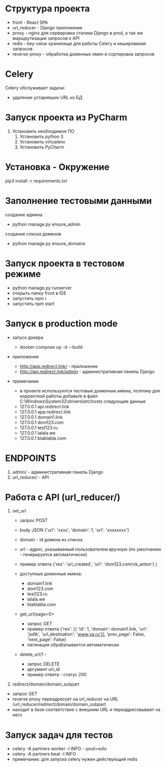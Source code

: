# Структура проекта 
- front - React SPA
- url_reducer - Django приложение
- proxy - nginx для сервировки статики Django в prod, а так же маршрутизации запросов к API
- redis - key-value хранилище для работы Celery и кеширования запросов
- reverse-proxy - обработка доменных имен и сортировка запросов

# Celery
Celery обслуживает задачи:
- удаление устаревших URL из БД

# Запуск проекта из PyCharm

1. Установить необходимое ПО
    1. Установить python 3
    2. Установить virtualenv
    3. Установить PyCharm


# Установка - Окружение
pip3 install -r requirements.txt

# Заполнение тестовыми данными 
создание админа
- python manage.py ensure_admin

создание списка доменов
- python manage.py ensure_domains

# Запуск проекта в тестовом режиме
* python manage.py runserver
* открыть папку front в IDE
* запустить npm i
* запустить npm start

# Запуск в production mode
- запуск докера
  * docker-compose up -d --build
  
- приложения  
  * http://app.redirect.link/ - приложение
  * http://api.redirect.link/admin - административная панель Django

- примечание
  * в проекте используются тестовые доменные имена, поэтому для корректной работы добавьте в файл C:\Windows\System32\drivers\etc\hosts следующие данные 
  * 127.0.0.1 api.redirect.link
  * 127.0.0.1 app.redirect.link
  * 127.0.0.1 domain1.link
  * 127.0.0.1 dom123.com
  * 127.0.0.1 test123.ru
  * 127.0.0.1 lalala.we
  * 127.0.0.1 blablabla.com


# ENDPOINTS
1. admin/ - административная панель Django
2. url_reducer/ - API

# Работа с API (url_reducer/)
1. set_url
   + запрос POST 
   + body JSON {'url': 'xxxx', 'domain': 1, 'url': 'xxxxxxxx'}
   + domain - id домена из списка
   + url - адрес, указываемый пользователем вручную (по умолчанию - генерируется автоматически)
   + пример ответа {'res': 'url_created', 'url': 'dom123.com/vk_anton'}
                         ) 
   + доступные доменные имена:
       * domain1.link
       * dom123.com
       * test123.ru
       * lalala.we
       * blablabla.com

   + get_url/page=0> 
      * запрос GET 
      * пример ответа {'res': [{
                          'id': 1,
                          'domain': domain1.link,
                          'url': 'jsdlk',
                          'url_destination': 'www.ya.ru'}],
                         'prev_page': False,
                         'next_page': False}
      * пагинация обрабатывается автоматически
   + delete_url/1 - 
     * запрос DELETE
     * аргумент url_id
     * пример ответа - статус 200
   
3. redirect/domain/domain_subpart 
  + запрос GET
  + reverse proxy переадресует на url_reducer на URL /url_reducer/redirect/domain/domain_subpart
  + находит в базе соответствие с внешним URL и переадресовывает на него

# Запуск задач для тестов
- celery -A partners worker -l INFO --pool=solo
- celery -A partners beat -l INFO
- примечание: для запуска celery нужен действующий redis









